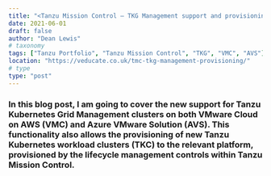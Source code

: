 ```yaml
---
title: "<Tanzu Mission Control – TKG Management support and provisioning new clusters"
date: 2021-06-01
draft: false
author: "Dean Lewis"
# taxonomy
tags: ["Tanzu Portfolio", "Tanzu Mission Control", "TKG", "VMC", "AVS"]
location: "https://veducate.co.uk/tmc-tkg-management-provisioning/"
# type
type: "post"
---
```


### In this blog post, I am going to cover the new support for Tanzu Kubernetes Grid Management clusters on both VMware Cloud on AWS (VMC) and Azure VMware Solution (AVS). This functionality also allows the provisioning of new Tanzu Kubernetes workload clusters (TKC) to the relevant platform, provisioned by the lifecycle management controls within Tanzu Mission Control.
